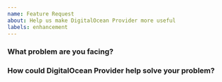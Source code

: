 ```yaml
---
name: Feature Request
about: Help us make DigitalOcean Provider more useful
labels: enhancement
---
```

<!--
Thank you for helping to improve DigitalOcean Provider!

Please be sure to search for open issues before raising a new one. We use issues
for bug reports and feature requests. Please find us at https://slack.crossplane.io
for questions, support, and discussion.
-->

### What problem are you facing?
<!--
Please tell us a little about your use case - it's okay if it's hypothetical!
Leading with this context helps frame the feature request so we can ensure we
implement it sensibly.
--->

### How could DigitalOcean Provider help solve your problem?
<!--
Let us know how you think DigitalOcean Provider could help with your use case.
-->
